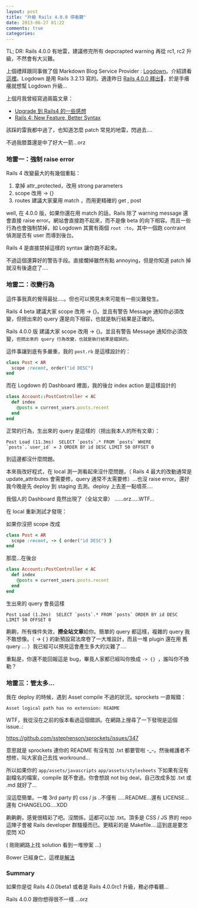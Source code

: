 ```yaml
---
layout: post
title: "升級 Rails 4.0.0 停看聽"
date: 2013-06-27 01:22
comments: true
categories: 
---
```


TL; DR: Rails 4.0.0 有地雷，建議修完所有 depcrapted warning 再從 rc1, rc2 升級，不然會有大災難。

上個禮拜跟同事做了個 Markdown Blog Service Provider : [Logdown](http://blog.logdown.com)。介紹請看[這裡](http://logdown.com/pages/about)。Logdown 是用 Rails 3.2.13 寫的。適逢昨日 [Rails 4.0.0 釋出](http://weblog.rubyonrails.org/2013/6/25/Rails-4-0-final/)，於是手癢癢就想幫 Logdown 升級…


上個月我曾經寫過兩篇文章：

* [Upgrade 到 Rails4 的一些感想](http://blog.xdite.net/posts/2013/05/04/upgrade-to-rails4/)
* [Rails 4: New Feature, Better Syntax](http://blog.xdite.net/posts/2013/05/04/rails4-new-feature/)

該踩的雷我都中過了，也知道怎麼 patch 常見的地雷，閃過去….

不過我膝蓋還是中了好大一箭…orz

### 地雷一：強制 raise error

Rails 4 改變最大的有幾個重點：

1. 拿掉 attr_protected，改用 strong parameters
2. scope 改用 -> {}
3. routes 建議大家棄用 match ，而用更精確的 get , post


well, 在 4.0.0 版，如果你還在用 match 的話，Rails 除了 warning message 還會直接 raise error。網站會直接跑不起來，而不是像 beta 的向下相容。而且一些行為也會強制禁掉，如 Logdown 其實有兩個 `root :to`，其中一個跑 contraint 偵測是否有 user 而導到後台。

Rails 4 是直接禁掉這樣的 syntax 讓你跑不起來。


不過這個還算好的警告手段。直接爛掉雖然有點 annoying，但是你知道 patch 掉就沒有後遺症了....


### 地雷二：改變行為

這件事我真的覺得最扯....。但也可以預見未來可能有一些災難發生。

Rails 4 beta 建議大家 scope 改用 -> {}。並且有警告 Message 通知你必須改變，但撈出來的 query 還是向下相容，也就是執行結果是正確的。

Rails 4.0.0 版 建議大家 scope 改用 -> {}。並且有警告 Message 通知你必須改變，`但撈出來的 query 行為改變，也就是執行結果是錯誤的。`

這件事讓到底有多嚴重，我的 `post.rb` 是這樣設計的：


``` ruby
class Post < AR
  scope :recent, order("id DESC")
end
```

而在 Logdown 的 Dashboard 裡面，我的後台 index action 是這樣設計的

``` ruby
class Account::PostController < AC
  def index
    @posts = current_users.posts.recent
  end
end
```  

正常的行為，生出來的 query 是這樣的（撈出我本人的所有文章）：


```
Post Load (11.3ms)  SELECT `posts`.* FROM `posts` WHERE `posts`.`user_id` = 3 ORDER BY id DESC LIMIT 50 OFFSET 0
```

到這邊都沒什麼問題。

本來我改好程式，在 local 測一測看起來沒什麼問題，（ Rails 4 最大的改動通常是 update_attributes 會需要修，query 通常不太需要修）…也沒 raise error。還好我今晚是先 deploy 到 staging 去測。deploy 上去差一點噴茶....

我個人的 Dashboard 竟然出現了（全站文章） ……orz…..WTF…

在 local 重新測試才發現：

如果你沒把 scope 改成


``` ruby
class Post < AR
  scope :recent, -> { order("id DESC") }
end
```

那麼…在後台

``` ruby
class Account::PostController < AC
  def index
    @posts = current_users.posts.recent
  end
end
```  

生出來的 query 會長這樣 


```
Post Load (1.2ms)  SELECT `posts`.* FROM `posts` ORDER BY id DESC LIMIT 50 OFFSET 0
```

齁齁，所有條件失效，**撈全站文章**給你。簡單的 query 都這樣，複雜的 query 我不敢想像。（ -> { } 的新預設寫法席卷了一大堆設計，而且一堆 plugin 還在用 舊 query … ）我已經可以預見這會產生多大的災難了....

重點是，你還不能回報這是 bug，畢竟人家都已經叫你換成 `-> {} `，誰叫你不換勒？


### 地雷三：管太多…

我在 deploy 的時候，遇到 Asset compile 不過的狀況。sprockets 一直報錯：

```
Asset logical path has no extension: README
```

WTF，我從沒在之前的版本看過這個錯誤。在網路上搜尋了一下發現是這個 issue..:

<https://github.com/sstephenson/sprockets/issues/347>

意思就是 sprockets 連你的 README 有沒有加 .txt 都要管啦 -_-。然後維護者不想修，叫大家自己去找 workround…

所以如果你的 `app/assets/javascripts` `app/assets/stylesheets` 下如果有沒有副檔名的檔案，compile 就不會過。你會想說 not big deal，自己改成多加 .txt 或 .md 就好了…

沒這麼簡單。一堆 3rd party 的 css / js ..不僅有 …..README…還有 LICENSE…還有 CHANGELOG….XDD

齁齁齁，感覺很精彩了吧。沒關係，這都可以加 .txt。頂多是 CSS / JS 界的 repo 這陣子會被 Rails developer 群騷擾而已。更精彩的是 Makefile….這到底是要怎麼閃 XD

( 剛剛網路上找 solution 看到一堆慘案 …)

Bower 已經身亡，這裡是[解法](https://gist.github.com/afeld/5704079)


### Summary

如果你是從 Rails 4.0.0beta1 或者是 Rails 4.0.0rc1 升級，務必停看聽…

Rails 4.0.0 跟你想得很不一樣 …orz

